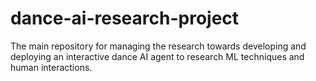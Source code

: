 # dance-ai-research-project
The main repository for managing the research towards developing and deploying an interactive dance AI agent to research ML techniques and human interactions.
